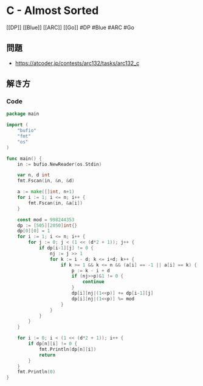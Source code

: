 # C - Almost Sorted
[[DP]] [[Blue]] [[ARC]] [[Go]]
#DP #Blue #ARC #Go 

## 問題
- https://atcoder.jp/contests/arc132/tasks/arc132_c

## 解き方
### Code
```go
package main

import (
	"bufio"
	"fmt"
	"os"
)

func main() {
	in := bufio.NewReader(os.Stdin)

	var n, d int
	fmt.Fscan(in, &n, &d)

	a := make([]int, n+1)
	for i := 1; i <= n; i++ {
		fmt.Fscan(in, &a[i])
	}

	const mod = 998244353
	dp := [505][2050]int{}
	dp[0][0] = 1
	for i := 1; i <= n; i++ {
		for j := 0; j < (1 << (d*2 + 1)); j++ {
			if dp[i-1][j] != 0 {
				nj := j >> 1
				for k := i - d; k <= i+d; k++ {
					if k >= 1 && k <= n && (a[i] == -1 || a[i] == k) {
						p := k - i + d
						if (nj>>p)&1 != 0 {
							continue
						}
						dp[i][nj|(1<<p)] += dp[i-1][j]
						dp[i][nj|(1<<p)] %= mod
					}
				}
			}
		}
	}

	for i := 0; i < (1 << (d*2 + 1)); i++ {
		if dp[n][i] != 0 {
			fmt.Println(dp[n][i])
			return
		}
	}
	fmt.Println(0)
}
```